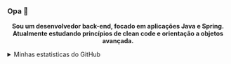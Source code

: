 ### Opa 👋
<p align="center">
    <b>Sou um desenvolvedor back-end, focado em aplicações Java e Spring. Atualmente estudando princípios de clean code e orientação a objetos avançada.</b>
</p>

<ul>
</ul>

<details>
    <summary>Minhas estatisticas do GitHub</summary>
    <p align="center">
        <img src="https://github-readme-stats-one-rho-30.vercel.app//api?username=mateusblm&theme=transparent&show_icons=true&include_all_commits=true" alt="" />
    </p>
    <p align="center">
        <b>Linguagens mais usadas:</b>
                                           
        <img src="https://github-readme-stats-one-rho-30.vercel.app//api/top-langs?username=mateusblm&theme=transparent" alt="" />
    </p>
</details>
